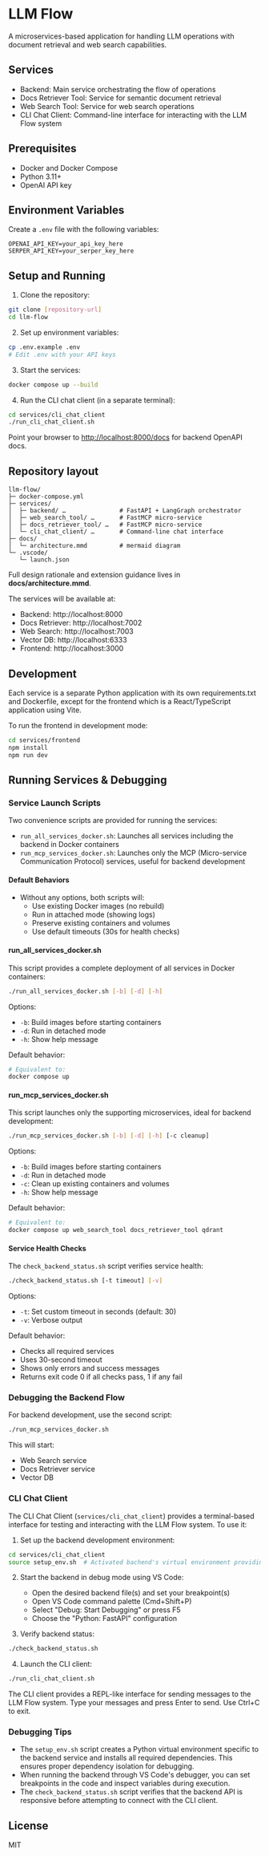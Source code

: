 # LLM Flow

A microservices-based application for handling LLM operations with document retrieval and web search capabilities.

## Services

- Backend: Main service orchestrating the flow of operations
- Docs Retriever Tool: Service for semantic document retrieval
- Web Search Tool: Service for web search operations
- CLI Chat Client: Command-line interface for interacting with the LLM Flow system

## Prerequisites

- Docker and Docker Compose
- Python 3.11+
- OpenAI API key

## Environment Variables

Create a `.env` file with the following variables:

```
OPENAI_API_KEY=your_api_key_here
SERPER_API_KEY=your_serper_key_here
```

## Setup and Running

1. Clone the repository:
```bash
git clone [repository-url]
cd llm-flow
```

2. Set up environment variables:
```bash
cp .env.example .env
# Edit .env with your API keys
```

3. Start the services:
```bash
docker compose up --build
```

4. Run the CLI chat client (in a separate terminal):
```bash
cd services/cli_chat_client
./run_cli_chat_client.sh
```

Point your browser to <http://localhost:8000/docs> for backend OpenAPI docs.

## Repository layout
```text
llm-flow/
├─ docker-compose.yml
├─ services/
│  ├─ backend/ …               # FastAPI + LangGraph orchestrator
│  ├─ web_search_tool/ …       # FastMCP micro‑service
│  ├─ docs_retriever_tool/ …   # FastMCP micro‑service
│  └─ cli_chat_client/ …       # Command-line chat interface
├─ docs/
│  └─ architecture.mmd         # mermaid diagram
└─ .vscode/
   └─ launch.json
```

Full design rationale and extension guidance lives in **docs/architecture.mmd**.

The services will be available at:
- Backend: http://localhost:8000
- Docs Retriever: http://localhost:7002
- Web Search: http://localhost:7003
- Vector DB: http://localhost:6333
- Frontend: http://localhost:3000

## Development

Each service is a separate Python application with its own requirements.txt and Dockerfile, except for the frontend which is a React/TypeScript application using Vite.

To run the frontend in development mode:
```bash
cd services/frontend
npm install
npm run dev
```

## Running Services & Debugging

### Service Launch Scripts

Two convenience scripts are provided for running the services:

- `run_all_services_docker.sh`: Launches all services including the backend in Docker containers
- `run_mcp_services_docker.sh`: Launches only the MCP (Micro-service Communication Protocol) services, useful for backend development

#### Default Behaviors

- Without any options, both scripts will:
  - Use existing Docker images (no rebuild)
  - Run in attached mode (showing logs)
  - Preserve existing containers and volumes
  - Use default timeouts (30s for health checks)

#### run_all_services_docker.sh

This script provides a complete deployment of all services in Docker containers:

```bash
./run_all_services_docker.sh [-b] [-d] [-h]
```

Options:
- `-b`: Build images before starting containers
- `-d`: Run in detached mode
- `-h`: Show help message

Default behavior:
```bash
# Equivalent to:
docker compose up
```

#### run_mcp_services_docker.sh

This script launches only the supporting microservices, ideal for backend development:

```bash
./run_mcp_services_docker.sh [-b] [-d] [-h] [-c cleanup]
```

Options:
- `-b`: Build images before starting containers
- `-d`: Run in detached mode
- `-c`: Clean up existing containers and volumes
- `-h`: Show help message

Default behavior:
```bash
# Equivalent to:
docker compose up web_search_tool docs_retriever_tool qdrant
```

#### Service Health Checks

The `check_backend_status.sh` script verifies service health:
```bash
./check_backend_status.sh [-t timeout] [-v]
```

Options:
- `-t`: Set custom timeout in seconds (default: 30)
- `-v`: Verbose output

Default behavior:
- Checks all required services
- Uses 30-second timeout
- Shows only errors and success messages
- Returns exit code 0 if all checks pass, 1 if any fail

### Debugging the Backend Flow

For backend development, use the second script:

```bash
./run_mcp_services_docker.sh
```

This will start:
- Web Search service
- Docs Retriever service
- Vector DB

### CLI Chat Client

The CLI Chat Client (`services/cli_chat_client`) provides a terminal-based interface for testing and interacting with the LLM Flow system. To use it:

1. Set up the backend development environment:
```bash
cd services/cli_chat_client
source setup_env.sh  # Activated bachend's virtual environment providing correct context for debugging.
```

2. Start the backend in debug mode using VS Code:
   - Open the desired backend file(s) and set your breakpoint(s)
   - Open VS Code command palette (Cmd+Shift+P)
   - Select "Debug: Start Debugging" or press F5
   - Choose the "Python: FastAPI" configuration

3. Verify backend status:
```bash
./check_backend_status.sh
```

4. Launch the CLI client:
```bash
./run_cli_chat_client.sh
```

The CLI client provides a REPL-like interface for sending messages to the LLM Flow system. Type your messages and press Enter to send. Use Ctrl+C to exit.

### Debugging Tips

- The `setup_env.sh` script creates a Python virtual environment specific to the backend service and installs all required dependencies. This ensures proper dependency isolation for debugging.
- When running the backend through VS Code's debugger, you can set breakpoints in the code and inspect variables during execution.
- The `check_backend_status.sh` script verifies that the backend API is responsive before attempting to connect with the CLI client.

## License

MIT

